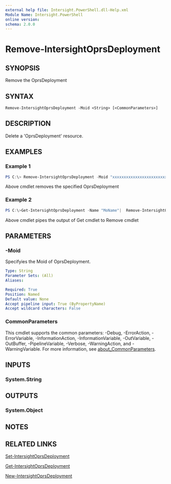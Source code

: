 ```yaml
---
external help file: Intersight.PowerShell.dll-Help.xml
Module Name: Intersight.PowerShell
online version:
schema: 2.0.0
---
```


# Remove-IntersightOprsDeployment

## SYNOPSIS
Remove the OprsDeployment

## SYNTAX

```
Remove-IntersightOprsDeployment -Moid <String> [<CommonParameters>]
```

## DESCRIPTION
Delete a &apos;OprsDeployment&apos; resource.

## EXAMPLES

### Example 1
```powershell
PS C:\> Remove-IntersightOprsDeployment -Moid "xxxxxxxxxxxxxxxxxxxxxxxxxxx"
```
Above cmdlet removes the specified OprsDeployment 

### Example 2
```powershell
PS C:\>Get-IntersightOprsDeployment -Name "MoName"|  Remove-IntersightOprsDeployment
```
Above cmdlet pipes the output of Get cmdlet to Remove cmdlet

## PARAMETERS

### -Moid
Specifyies the Moid of OprsDeployment.

```yaml
Type: String
Parameter Sets: (All)
Aliases:

Required: True
Position: Named
Default value: None
Accept pipeline input: True (ByPropertyName)
Accept wildcard characters: False
```

### CommonParameters
This cmdlet supports the common parameters: -Debug, -ErrorAction, -ErrorVariable, -InformationAction, -InformationVariable, -OutVariable, -OutBuffer, -PipelineVariable, -Verbose, -WarningAction, and -WarningVariable. For more information, see [about_CommonParameters](http://go.microsoft.com/fwlink/?LinkID=113216).

## INPUTS

### System.String

## OUTPUTS

### System.Object
## NOTES

## RELATED LINKS

[Set-IntersightOprsDeployment](./Set-IntersightOprsDeployment.md)

[Get-IntersightOprsDeployment](./Get-IntersightOprsDeployment.md)

[New-IntersightOprsDeployment](./New-IntersightOprsDeployment.md)

